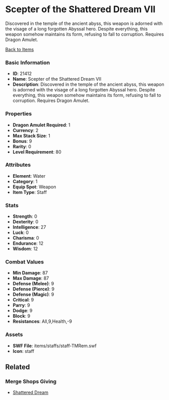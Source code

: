 # Scepter of the Shattered Dream VII

Discovered in the temple of the ancient abyss, this weapon is adorned with the visage of a long forgotten Abyssal hero. Despite everything, this weapon somehow maintains its form, refusing to fall to corruption. Requires Dragon Amulet.

[Back to Items](../items.md)

### Basic Information

- **ID**: 21412
- **Name**: Scepter of the Shattered Dream VII
- **Description**: Discovered in the temple of the ancient abyss, this weapon is adorned with the visage of a long forgotten Abyssal hero. Despite everything, this weapon somehow maintains its form, refusing to fall to corruption. Requires Dragon Amulet.

### Properties

- **Dragon Amulet Required**: 1
- **Currency**: 2
- **Max Stack Size**: 1
- **Bonus**: 9
- **Rarity**: 0
- **Level Requirement**: 80

### Attributes

- **Element**: Water
- **Category**: 1
- **Equip Spot**: Weapon
- **Item Type**: Staff

### Stats

- **Strength**: 0
- **Dexterity**: 0
- **Intelligence**: 27
- **Luck**: 0
- **Charisma**: 0
- **Endurance**: 12
- **Wisdom**: 12

### Combat Values

- **Min Damage**: 87
- **Max Damage**: 87
- **Defense (Melee)**: 9
- **Defense (Pierce)**: 9
- **Defense (Magic)**: 9
- **Critical**: 9
- **Parry**: 9
- **Dodge**: 9
- **Block**: 9
- **Resistances**: All,9,Health,-9

### Assets

- **SWF File**: items/staffs/staff-TMRem.swf
- **Icon**: staff

## Related

### Merge Shops Giving

- [Shattered Dream](../merge-shops/388-shattered-dream.md)

